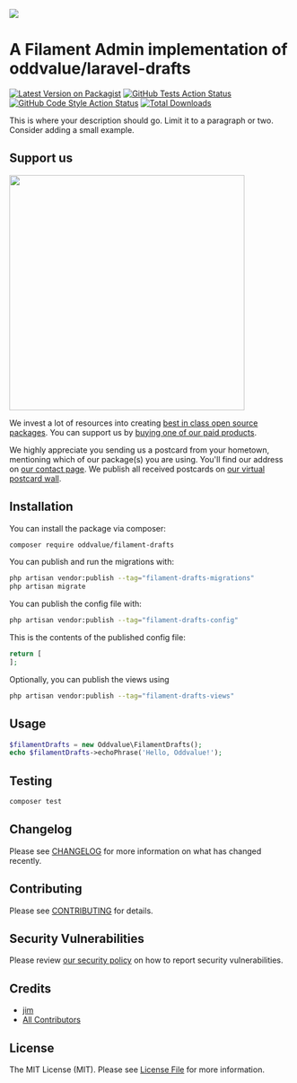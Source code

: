 
[<img src="https://github-ads.s3.eu-central-1.amazonaws.com/support-ukraine.svg?t=1" />](https://supportukrainenow.org)

# A Filament Admin implementation of oddvalue/laravel-drafts

[![Latest Version on Packagist](https://img.shields.io/packagist/v/oddvalue/filament-drafts.svg?style=flat-square)](https://packagist.org/packages/oddvalue/filament-drafts)
[![GitHub Tests Action Status](https://img.shields.io/github/workflow/status/oddvalue/filament-drafts/run-tests?label=tests)](https://github.com/oddvalue/filament-drafts/actions?query=workflow%3Arun-tests+branch%3Amain)
[![GitHub Code Style Action Status](https://img.shields.io/github/workflow/status/oddvalue/filament-drafts/Check%20&%20fix%20styling?label=code%20style)](https://github.com/oddvalue/filament-drafts/actions?query=workflow%3A"Check+%26+fix+styling"+branch%3Amain)
[![Total Downloads](https://img.shields.io/packagist/dt/oddvalue/filament-drafts.svg?style=flat-square)](https://packagist.org/packages/oddvalue/filament-drafts)

This is where your description should go. Limit it to a paragraph or two. Consider adding a small example.

## Support us

[<img src="https://github-ads.s3.eu-central-1.amazonaws.com/filament-drafts.jpg?t=1" width="419px" />](https://spatie.be/github-ad-click/filament-drafts)

We invest a lot of resources into creating [best in class open source packages](https://spatie.be/open-source). You can support us by [buying one of our paid products](https://spatie.be/open-source/support-us).

We highly appreciate you sending us a postcard from your hometown, mentioning which of our package(s) you are using. You'll find our address on [our contact page](https://spatie.be/about-us). We publish all received postcards on [our virtual postcard wall](https://spatie.be/open-source/postcards).

## Installation

You can install the package via composer:

```bash
composer require oddvalue/filament-drafts
```

You can publish and run the migrations with:

```bash
php artisan vendor:publish --tag="filament-drafts-migrations"
php artisan migrate
```

You can publish the config file with:

```bash
php artisan vendor:publish --tag="filament-drafts-config"
```

This is the contents of the published config file:

```php
return [
];
```

Optionally, you can publish the views using

```bash
php artisan vendor:publish --tag="filament-drafts-views"
```

## Usage

```php
$filamentDrafts = new Oddvalue\FilamentDrafts();
echo $filamentDrafts->echoPhrase('Hello, Oddvalue!');
```

## Testing

```bash
composer test
```

## Changelog

Please see [CHANGELOG](CHANGELOG.md) for more information on what has changed recently.

## Contributing

Please see [CONTRIBUTING](https://github.com/spatie/.github/blob/main/CONTRIBUTING.md) for details.

## Security Vulnerabilities

Please review [our security policy](../../security/policy) on how to report security vulnerabilities.

## Credits

- [jim](https://github.com/oddvalue)
- [All Contributors](../../contributors)

## License

The MIT License (MIT). Please see [License File](LICENSE.md) for more information.
